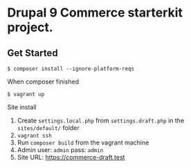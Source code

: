 # Drupal 9 Commerce starterkit project.

## Get Started

```
$ composer install --ignore-platform-reqs
```

When composer finished

```
$ vagrant up
```

Site install
1. Create `settings.local.php` from `settings.draft.php` in the `sites/default/` folder
2. `vagrant ssh`
2. Run `composer build` from the vagrant machine
3. Admin user: `admin` pass: `admin`
4. Site URL: https://commerce-draft.test
